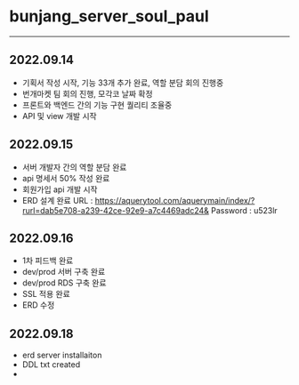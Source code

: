 # bunjang_server_soul_paul
---

## 2022.09.14
- 기획서 작성 시작, 기능 33개 추가 완료, 역할 분담 회의 진행중
- 번개마켓 팀 회의 진행, 모각코 날짜 확정
- 프론트와 백엔드 간의 기능 구현 퀄리티 조율중
- API 및 view 개발 시작

## 2022.09.15
- 서버 개발자 간의 역할 분담 완료
- api 명세서 50% 작성 완료
- 회원가입 api 개발 시작
- ERD 설계 완료
URL : https://aquerytool.com/aquerymain/index/?rurl=dab5e708-a239-42ce-92e9-a7c4469adc24&
Password : u523lr

## 2022.09.16
- 1차 피드백 완료
- dev/prod 서버 구축 완료
- dev/prod RDS 구축 완료
- SSL 적용 완료
- ERD 수정 

## 2022.09.18
- erd server installaiton
- DDL txt created
- 
